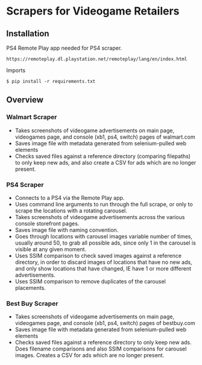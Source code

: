 # Scrapers for Videogame Retailers

## Installation
PS4 Remote Play app needed for PS4 scraper.
```
https://remoteplay.dl.playstation.net/remoteplay/lang/en/index.html
```
Imports
```
$ pip install -r requirements.txt
```

## Overview

### Walmart Scraper
- Takes screenshots of videogame advertisements on main page, videogames page, and console (xb1, ps4, switch) pages of walmart.com
- Saves image file with metadata generated from selenium-pulled web elements
- Checks saved files against a reference directory (comparing filepaths) to only keep new ads, and also create a CSV for ads which are no longer present.

### PS4 Scraper
- Connects to a PS4 via the Remote Play app.
- Uses command line arguments to run through the full scrape, or only to scrape the locations with a rotating carousel.
- Takes screenshots of videogame advertisements across the various console storefront pages.
- Saves image file with naming convention.
- Goes through locations with carousel images variable number of times, usually around 50, to grab all possible ads, since only 1 in the carousel is visible at any given moment.
- Uses SSIM comparison to check saved images against a reference directory, in order to discard images of locations that have no new ads, and only show locations that have changed, IE have 1 or more different advertisements.
- Uses SSIM comparison to remove duplicates of the carousel placements. 

### Best Buy Scraper
- Takes screenshots of videogame advertisements on main page, videogames page, and console (xb1, ps4, switch) pages of bestbuy.com
- Saves image file with metadata generated from selenium-pulled web elements
- Checks saved files against a reference directory to only keep new ads. Does filename comparisons and also SSIM comparisons for carousel images. Creates a CSV for ads which are no longer present.
